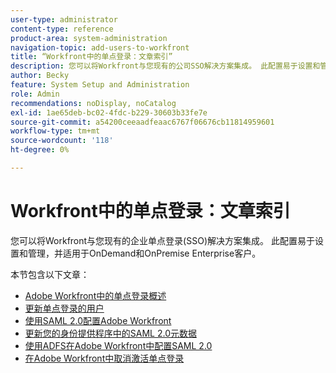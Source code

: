 ```yaml
---
user-type: administrator
content-type: reference
product-area: system-administration
navigation-topic: add-users-to-workfront
title: “Workfront中的单点登录：文章索引”
description: 您可以将Workfront与您现有的公司SSO解决方案集成。 此配置易于设置和管理，并适用于OnDemand和OnPremise Enterprise客户。
author: Becky
feature: System Setup and Administration
role: Admin
recommendations: noDisplay, noCatalog
exl-id: 1ae65deb-bc02-4fdc-b229-30603b33fe7e
source-git-commit: a54200ceeaadfeaac6767f06676cb11814959601
workflow-type: tm+mt
source-wordcount: '118'
ht-degree: 0%

---
```


# Workfront中的单点登录：文章索引

<!-- Audited: 05/2024 -->

您可以将Workfront与您现有的企业单点登录(SSO)解决方案集成。 此配置易于设置和管理，并适用于OnDemand和OnPremise Enterprise客户。

本节包含以下文章：

* [Adobe Workfront中的单点登录概述](../../../administration-and-setup/add-users/single-sign-on/sso-in-workfront.md)
* [更新单点登录的用户](../../../administration-and-setup/add-users/single-sign-on/update-users-sso.md)
* [使用SAML 2.0配置Adobe Workfront](../../../administration-and-setup/add-users/single-sign-on/configure-workfront-saml-2.md)
* [更新您的身份提供程序中的SAML 2.0元数据](../../../administration-and-setup/add-users/single-sign-on/update-saml-2-metadata-ip.md)
* [使用ADFS在Adobe Workfront中配置SAML 2.0](../../../administration-and-setup/add-users/single-sign-on/configure-workfront-saml-2-adfs.md)
* [在Adobe Workfront中取消激活单点登录](../../../administration-and-setup/add-users/single-sign-on/deactivate-sso.md)
